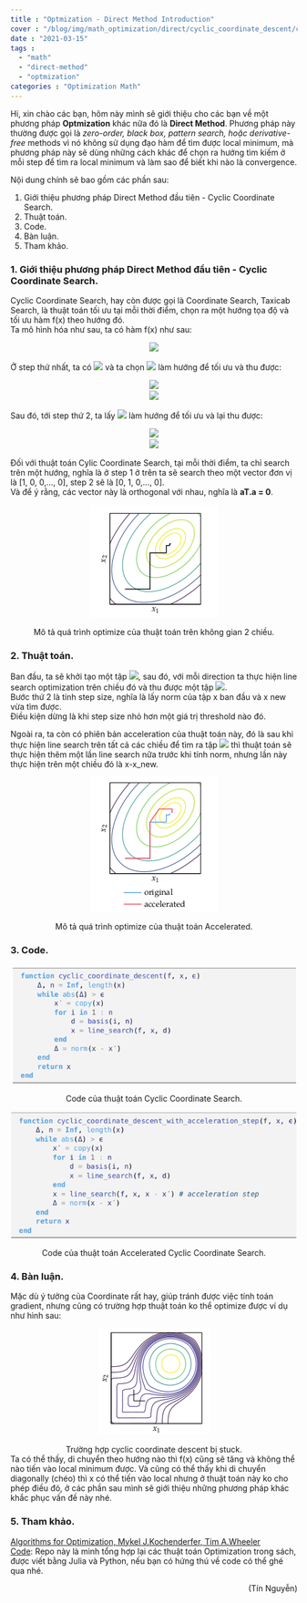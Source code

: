 ```yaml
---
title : "Optmization - Direct Method Introduction"
cover : "/blog/img/math_optimization/direct/cyclic_coordinate_descent/cover.jpg"
date : "2021-03-15"
tags : 
  - "math"
  - "direct-method"
  - "optmization"
categories : "Optimization Math"
---
```


Hi, xin chào các bạn, hôm này mình sẽ giới thiệu cho các bạn về một phương pháp <b>Optmization</b> khác nữa đó là <b>Direct Method</b>. Phương pháp này thường được gọi là <i>zero-order, black box, pattern search, hoặc derivative-free</i> methods vì nó không sử dụng đạo hàm để tìm được local minimum, mà phương pháp này sẽ dùng những cách khác để chọn ra hướng tìm kiếm ở mỗi step để tìm ra local minimum và làm sao để biết khi nào là convergence.

Nội dung chính sẽ bao gồm các phần sau: <br/>

1. Giới thiệu phương pháp Direct Method đầu tiên - Cyclic Coordinate Search.
2. Thuật toán.
3. Code.
4. Bàn luận.
5. Tham khảo.



### 1. Giới thiệu phương pháp Direct Method đầu tiên - Cyclic Coordinate Search.
Cyclic Coordinate Search, hay còn được gọi là Coordinate Search, Taxicab Search, là thuật toán tối ưu tại mỗi thời điểm, chọn ra một hướng tọa độ và tối ưu hàm f(x) theo hướng đó.<br/>
Ta mô hình hóa như sau, ta có hàm f(x) như sau:
<p align="center">
  <img src="https://render.githubusercontent.com/render/math?math=f(x) = f(x_{1}, x_{2}, x_{3},..., x_{n})"><br/>
</p>
Ở step thứ nhất, ta có <img src="https://render.githubusercontent.com/render/math?math=x^{(0)} = (x_{1}^{0}, x_{2}^{0}, x_{3}^{0},..., x_{n}^{0})"> và ta chọn <img src="https://render.githubusercontent.com/render/math?math=x_{1}^{0}"> làm hướng để tối ưu và thu được:<br/>
<p align="center">
  <img src="https://render.githubusercontent.com/render/math?math=x^{(1)} = \arg\min_{x_{1}^{0}} f(x_{1}^{0}, x_{2}^{0}, x_{3}^{0},..., x_{n}^{0})"><br/>
  <img src="https://render.githubusercontent.com/render/math?math=x^{(1)} = (x_{1}^{1}, x_{2}^{1}, x_{3}^{1},..., x_{n}^{1})"><br/>
</p>
Sau đó, tới step thứ 2, ta lấy <img src="https://render.githubusercontent.com/render/math?math=x_{2}^{1}"> làm hướng để tối ưu và lại thu được:<br/>
<p align="center">
  <img src="https://render.githubusercontent.com/render/math?math=x^{(2)} = \arg\min_{x_{2}^{1}} f(x_{1}^{1}, x_{2}^{1}, x_{3}^{1},..., x_{n}^{1})"><br/>
  <img src="https://render.githubusercontent.com/render/math?math=x^{(2)} = (x_{1}^{2}, x_{2}^{2}, x_{3}^{2},..., x_{n}^{2})"><br/>
</p>

Đối với thuật toán Cylic Coordinate Search, tại mỗi thời điểm, ta chỉ search trên một hướng, nghĩa là ở step 1 ở trên ta sẽ search theo một vector đơn vị là [1, 0, 0,..., 0], step 2 sẽ là [0, 1, 0,..., 0].<br/>
Và để ý rằng, các vector này là orthogonal với nhau, nghĩa là <b>aT.a = 0</b>.

<p align="center">
  <img src="https://github.com/ngthanhtin/blog/blob/master/static/img/math_optimization/direct/cyclic_coordinate_descent/coordinate_search.png?raw=true">
</p>
<div style="text-align: center">Mô tả quá trình optimize của thuật toán trên không gian 2 chiều.</div>

### 2. Thuật toán.
Ban đầu, ta sẽ khởi tạo một tập <img src="https://render.githubusercontent.com/render/math?math=x = (x_{1}, x_{2}, x_{3},..., x_{n})">, sau đó, với mỗi direction ta thực hiện line search optimization trên chiều đó và thu được một tập <img src="https://render.githubusercontent.com/render/math?math=x_{new} ">. <br/>
Bước thứ 2 là tính step size, nghĩa là lấy norm của tập x ban đầu và x new vừa tìm được.<br/>
Điều kiện dừng là khi step size nhỏ hơn một giá trị threshold nào đó.

Ngoài ra, ta còn có phiên bản acceleration của thuật toán này, đó là sau khi thực hiện line search trên tất cả các chiều để tìm ra tập <img src="https://render.githubusercontent.com/render/math?math=x_{new} "> thì thuật toán sẽ thực hiện thêm một lần line search nữa trước khi tính norm, nhưng lần này thực hiện trên một chiều đó là x-x_new. <br/>
<p align="center">
  <img src="https://github.com/ngthanhtin/blog/blob/master/static/img/math_optimization/direct/cyclic_coordinate_descent/accelerated.png?raw=true">
</p>
<div style="text-align: center">Mô tả quá trình optimize của thuật toán Accelerated.</div>

### 3. Code.
<p align="center">
  <img src="https://github.com/ngthanhtin/blog/blob/master/static/img/math_optimization/direct/cyclic_coordinate_descent/code1.png?raw=true">
</p>
<div style="text-align: center">Code của thuật toán Cyclic Coordinate Search.</div>

<p align="center">
  <img src="https://github.com/ngthanhtin/blog/blob/master/static/img/math_optimization/direct/cyclic_coordinate_descent/code2.png?raw=true">
</p>
<div style="text-align: center">Code của thuật toán Accelerated Cyclic Coordinate Search.</div>

### 4. Bàn luận.
Mặc dù ý tưởng của Coordinate rất hay, giúp tránh được việc tính toán gradient, nhưng cũng có trường hợp thuật toán ko thể optimize được ví dụ như hình sau:<br/>
<p align="center">
  <img src="https://github.com/ngthanhtin/blog/blob/master/static/img/math_optimization/direct/cyclic_coordinate_descent/stuck.png?raw=true">
</p>
<div style="text-align: center">Trường hợp cyclic coordinate descent bị stuck.</div>
Ta có thể thấy, di chuyển theo hướng nào thì f(x) cũng sẽ tăng và không thể nào tiến vào local minimum được. Và cũng có thể thấy khi di chuyển diagonally (chéo) thì x có thể tiến vào local nhưng ở thuật toán này ko cho phép điều đó, ở các phần sau mình sẽ giới thiệu những phương pháp khác khắc phục vấn đề này nhé.<br/>

### 5. Tham khảo.
[Algorithms for Optimization, Mykel J.Kochenderfer, Tim A.Wheeler]()<br/>
[Code](https://github.com/ngthanhtin/optimization_algorithm): Repo này là mình tổng hợp lại các thuật toán Optimization trong sách, được viết bằng Julia và Python, nếu bạn có hứng thú về code có thể ghé qua nhé.<br/>

<div style="text-align: right"> (Tín Nguyễn) </div>
